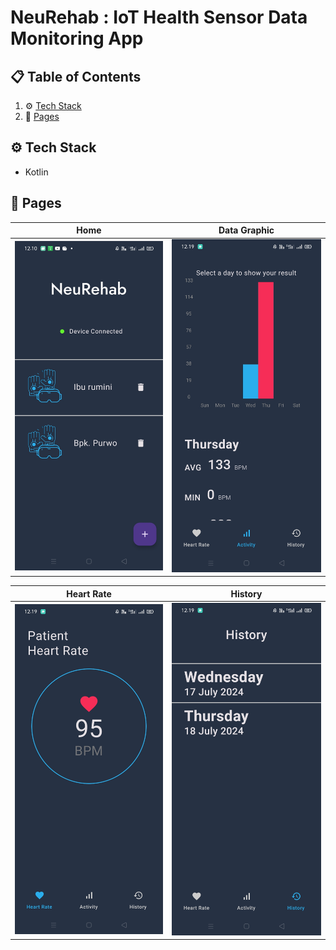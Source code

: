 # NeuRehab : IoT Health Sensor Data Monitoring App

## 📋 <a name="table">Table of Contents</a>

1. ⚙️ [Tech Stack](#tech-stack)
3. 🔗 [Pages](#pages)

## <a name="tech-stack">⚙️ Tech Stack</a>

- Kotlin

## <a name="pages">🤸 Pages</a>

| Home                                                                 | Data Graphic                                                           |
| ----------------------------------------------------------------------------- | --------------------------------------------------------------------------- |
| <img src="https://github.com/AvanFabian/NeuRehab-Apps/blob/main/app/src/main/assets/1.jpg" width="275" /> | <img src="https://github.com/AvanFabian/NeuRehab-Apps/blob/main/app/src/main/assets/2.jpg" width="275" /> |

| Heart Rate                                                         | History                                                              |
| ----------------------------------------------------------------------------- | --------------------------------------------------------------------------- |
| <img src="https://github.com/AvanFabian/NeuRehab-Apps/blob/main/app/src/main/assets/3.jpg" width="275" /> | <img src="https://github.com/AvanFabian/NeuRehab-Apps/blob/main/app/src/main/assets/4.jpg" width="275" /> |



